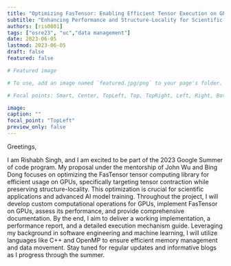 ```yaml
---
title: "Optimizing FasTensor: Enabling Efficient Tensor Execution on GPUs"
subtitle: "Enhancing Performance and Structure-Locality for Scientific Computing and AI Model Training" 
authors: [ris0801]
tags: ["osre23", "uc","data management"]
date: 2023-06-05
lastmod: 2023-06-05
draft: false
featured: false

# Featured image

# To use, add an image named `featured.jpg/png` to your page's folder.

# Focal points: Smart, Center, TopLeft, Top, TopRight, Left, Right, BottomLeft, Bottom, BottomRight.

image:
caption: ""
focal_point: "TopLeft"
preview_only: false
---
```



Greetings,

I am Rishabh Singh, and I am excited to be part of the 2023 Google Summer of code program. My proposal under the mentorship of John Wu and Bing Dong focuses on optimizing the FasTensor tensor computing library for efficient usage on GPUs, specifically targeting tensor contraction while preserving structure-locality. This optimization is crucial for scientific applications and advanced AI model training. Throughout the project, I will develop custom computational operations for GPUs, implement FasTensor on GPUs, assess its performance, and provide comprehensive documentation. By the end, I aim to deliver a working implementation, a performance report, and a detailed execution mechanism guide. Leveraging my background in software engineering and machine learning, I will utilize languages like C++ and OpenMP to ensure efficient memory management and data movement. Stay tuned for regular updates and informative blogs as I progress through the summer.
